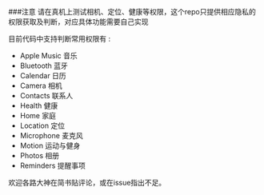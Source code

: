 ###注意
请在真机上测试相机、定位、健康等权限，这个repo只提供相应隐私的权限获取及判断，对应具体功能需要自己实现

目前代码中支持判断常用权限有 : 

* Apple Music 音乐
* Bluetooth 蓝牙
* Calendar 日历
* Camera 相机
* Contacts 联系人
* Health 健康
* Home 家庭
* Location 定位
* Microphone 麦克风
* Motion 运动与健身 
* Photos 相册
* Reminders 提醒事项


欢迎各路大神在简书贴评论，或在issue指出不足。
